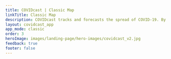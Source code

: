 ```yaml
---
title: COVIDcast | Classic Map
linkTitle: Classic Map
description: COVIDcast tracks and forecasts the spread of COVID-19. By Carnegie Mellon's Delphi Research Group.
layout: covidcast_app
app_mode: classic
order: 3
heroImage: images/landing-page/hero-images/covidcast_v2.jpg
feedback: true
footer: false
---
```


